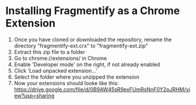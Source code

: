 # Installing Fragmentify as a Chrome Extension

1. Once you have cloned or downloaded the repository, rename the directory "fragmentify-ext.crx" to "fragmentify-ext.zip"
2. Extract this zip file to a folder
3. Go to chrome://extensions/ in Chrome
4. Enable 'Developer mode' on the right, if not already enabled
5. Click 'Load unpacked extension...'
6. Select the folder where you unzipped the extension
7. Now your extensions should looke like this: https://drive.google.com/file/d/0B9AW45sR9exFUmRsNnF0Y2pJRHM/view?usp=sharing
